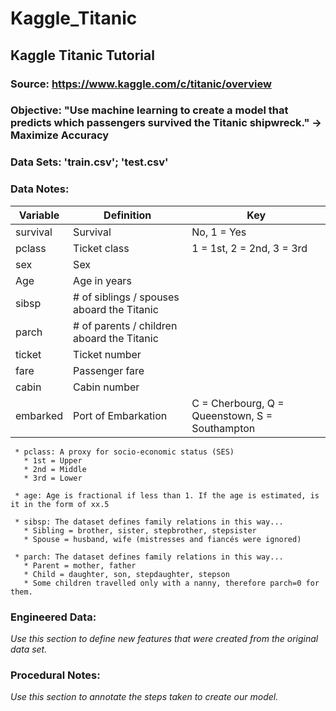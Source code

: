 # Kaggle_Titanic

## Kaggle Titanic Tutorial

### Source:  https://www.kaggle.com/c/titanic/overview

### Objective: "Use machine learning to create a model that predicts which passengers survived the Titanic shipwreck." -> Maximize Accuracy

### Data Sets: 'train.csv'; 'test.csv'

### Data Notes:

Variable | Definition | Key
-------- | ---------- | ---
survival | Survival | No, 1 = Yes
pclass | Ticket class | 1 = 1st, 2 = 2nd, 3 = 3rd
sex | Sex	
Age | Age in years	
sibsp | # of siblings / spouses aboard the Titanic	
parch | # of parents / children aboard the Titanic	
ticket | Ticket number	
fare | Passenger fare	
cabin | Cabin number	
embarked | Port of Embarkation | C = Cherbourg, Q = Queenstown, S = Southampton

     * pclass: A proxy for socio-economic status (SES)
       * 1st = Upper
       * 2nd = Middle
       * 3rd = Lower

     * age: Age is fractional if less than 1. If the age is estimated, is it in the form of xx.5

     * sibsp: The dataset defines family relations in this way...
       * Sibling = brother, sister, stepbrother, stepsister
       * Spouse = husband, wife (mistresses and fiancés were ignored)

     * parch: The dataset defines family relations in this way...
       * Parent = mother, father
       * Child = daughter, son, stepdaughter, stepson
       * Some children travelled only with a nanny, therefore parch=0 for them.
     
### Engineered Data:
*Use this section to define new features that were created from the original data set.*

### Procedural Notes:
*Use this section to annotate the steps taken to create our model.*
